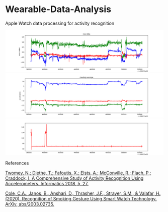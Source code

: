 # Wearable-Data-Analysis
Apple Watch data processing for activity recognition

![sample figure](https://github.com/blakete/Wearable-Data-Analysis/blob/master/figures/raw_accelerometer.png)
![sample figure](https://github.com/blakete/Wearable-Data-Analysis/blob/master/figures/move_avg_accelerometer.png)
![sample figure](https://github.com/blakete/Wearable-Data-Analysis/blob/master/figures/time.png)

References


[Twomey, N.; Diethe, T.; Fafoutis, X.; Elsts, A.; McConville, R.; Flach, P.; Craddock, I. A Comprehensive Study of Activity Recognition Using Accelerometers. Informatics 2018, 5, 27.](https://www.mdpi.com/2227-9709/5/2/27)

[Cole, C.A., Janos, B., Anshari, D., Thrasher, J.F., Strayer, S.M., & Valafar, H. (2020). Recognition of Smoking Gesture Using Smart Watch Technology. ArXiv, abs/2003.02735.](https://arxiv.org/pdf/2003.02735.pdf)
